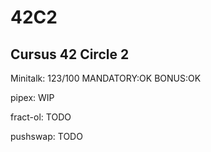 # 42C2
Cursus 42 Circle 2
-
Minitalk: 123/100 MANDATORY:OK BONUS:OK

pipex: WIP

fract-ol: TODO

pushswap: TODO
